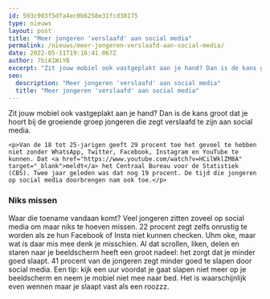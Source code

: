 ```yaml
---
id: 593c903f5dfa4ec0b6258e31fcd38175
type: nieuws
layout: post
title: "Meer jongeren 'verslaafd' aan social media"
permalink: /nieuws/meer-jongeren-verslaafd-aan-social-media/
date: 2022-05-11T19:16:41.067Z
author: 7biA1WiYB
excerpt: "Zit jouw mobiel ook vastgeplakt aan je hand? Dan is de kans groot dat je hoort bij de groeiende groep jongeren die zegt verslaafd te zijn aan social media.  "
seo:
  description: "Meer jongeren 'verslaafd' aan social media"
  title: "Meer jongeren 'verslaafd' aan social media"
---
```

Zit jouw mobiel ook vastgeplakt aan je hand? Dan is de kans groot dat je hoort bij de groeiende groep jongeren die zegt verslaafd te zijn aan social media.  

    <p>Van de 18 tot 25-jarigen geeft 29 procent toe het gevoel te hebben niet zonder WhatsApp, Twitter, Facebook, Instagram en YouTube te kunnen. Dat <a href="https://www.youtube.com/watch?v=HCilWklZM8A" target="_blank">meldt</a> het Centraal Bureau voor de Statistiek (CBS). Twee jaar geleden was dat nog 19 procent. De tijd die jongeren op social media doorbrengen nam ook toe.</p>
<h3>Niks missen</h3>
<p>Waar die toename vandaan komt? Veel jongeren zitten zoveel op social media om maar niks te hoeven missen. 22 procent zegt zelfs onrustig te worden als ze hun Facebook of Insta niet kunnen checken. Uhm oke, maar wat is daar mis mee denk je misschien. Al dat scrollen, liken, delen en staren naar je beeldscherm heeft een groot nadeel: het zorgt dat je minder goed slaapt. 41 procent van de jongeren zegt minder goed te slapen door social media. Een tip: kijk een uur voordat je gaat slapen niet meer op je beeldscherm en neem je mobiel niet mee naar bed. Het is waarschijnlijk even wennen maar je slaapt vast als een roozzz.</p>  
